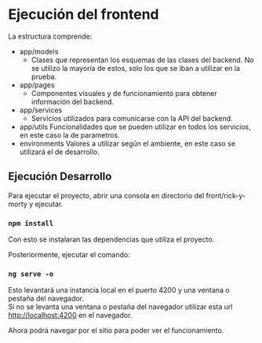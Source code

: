 # Ejecución del frontend

La estructura comprende:

- app/models
  - Clases que representan los esquemas de las clases del backend. No se utilizo la mayoría de estos, solo los que se iban a utilizar en la prueba.
- app/pages
  - Componentes visuales y de funcionamiento para obtener información del backend.
- app/services
  - Servicios utilizados para comunicarse con la API del backend.
- app/utils
  Funcionalidades que se pueden utilizar en todos los servicios, en este caso la de parametros.
- environments
  Valores a utilizar según el ambiente, en este caso se utilizará el de desarrollo.

## Ejecución Desarrollo

Para ejecutar el proyecto, abrir una consola en directorio del front/rick-y-morty y ejecutar.

### `npm install`

Con esto se instalaran las dependencias que utiliza el proyecto.

Posteriormente, ejecutar el comando:

### `ng serve -o`

Esto levantará una instancia local en el puerto 4200 y una ventana o pestaña del navegador.<br />
Si no se levanta una ventana o pestaña del navegador utilizar esta url [http://localhost:4200](http://localhost:4200) en el navegador.

Ahora podrá navegar por el sitio para poder ver el funcionamiento.
